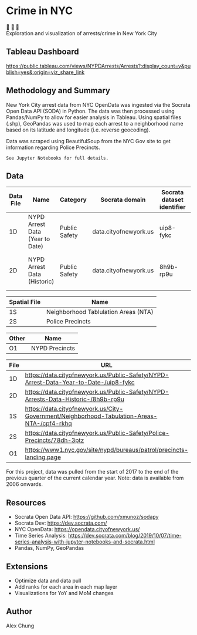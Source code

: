 # Crime in NYC

:statue_of_liberty: :police_car: :office:  
Exploration and visualization of arrests/crime in New York City

## Tableau Dashboard
https://public.tableau.com/views/NYPDArrests/Arrests?:display_count=y&publish=yes&:origin=viz_share_link

## Methodology and Summary
New York City arrest data from NYC OpenData was ingested via the Socrata Open Data API (SODA) in Python.  The data was then processed using Pandas/NumPy to allow for easier analysis in Tableau.  Using spatial files (.shp), GeoPandas was used to map each arrest to a neighborhood name based on its latitude and longitude (i.e. reverse geocoding).  

Data was scraped using BeautifulSoup from the NYC Gov site to get information regarding Police Precincts.  

`See Jupyter Notebooks for full details.`

## Data

Data File | Name  | Category | Socrata domain | Socrata dataset identifier | Data range | Update frequency
------------- | ------------- |------------- | ------------- |------------- | ------------- | -------------
1D | NYPD Arrest Data (Year to Date)  | Public Safety | data.cityofnewyork.us  | uip8-fykc | Year to date | Quarterly
2D | NYPD Arrest Data (Historic)  | Public Safety | data.cityofnewyork.us  | 8h9b-rp9u | 2006 to end of previous calendar year | Annually


Spatial File  | Name
------------- | -------------
1S | Neighborhood Tablulation Areas (NTA)
2S  | Police Precincts

Other  | Name
------------- | -------------
O1 | NYPD Precincts  



File  | URL
------------- | -------------
1D | https://data.cityofnewyork.us/Public-Safety/NYPD-Arrest-Data-Year-to-Date-/uip8-fykc
2D  | https://data.cityofnewyork.us/Public-Safety/NYPD-Arrests-Data-Historic-/8h9b-rp9u
1S | https://data.cityofnewyork.us/City-Government/Neighborhood-Tabulation-Areas-NTA-/cpf4-rkhq
2S  | https://data.cityofnewyork.us/Public-Safety/Police-Precincts/78dh-3ptz
O1  | https://www1.nyc.gov/site/nypd/bureaus/patrol/precincts-landing.page

For this project, data was pulled from the start of 2017 to the end of the previous quarter of the current calendar year.   Note: data is available from 2006 onwards.


## Resources

 * Socrata Open Data API: https://github.com/xmunoz/sodapy  
 * Socrata Dev: https://dev.socrata.com/  
 * NYC OpenData: https://opendata.cityofnewyork.us/  
 * Time Series Analysis: https://dev.socrata.com/blog/2019/10/07/time-series-analysis-with-jupyter-notebooks-and-socrata.html  
 * Pandas, NumPy, GeoPandas  

## Extensions
 * Optimize data and data pull
 * Add ranks for each area in each map layer
 * Visualizations for YoY and MoM changes

## Author
Alex Chung
